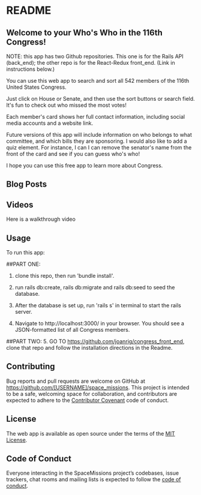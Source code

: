# README


## Welcome to your Who's Who in the 116th Congress!

NOTE: this app has two Github repositories. This one is for the Rails API (back_end); the other repo is for the React-Redux front_end. (Link in instructions below.)

You can use this web app to search and sort all 542 members of the 116th United States Congress.

Just click on House or Senate, and then use the sort buttons or search field. It's fun to check out who missed the most votes!

Each member's card shows her full contact information, including social media accounts and a website link.

Future versions of this app will include information on who belongs to what committee, and which bills they are sponsoring. I would also like to add a quiz element. For instance, I can I can remove the senator's name from the front of the card and see if you can guess who's who!

I hope you can use this free app to learn more about Congress.


## Blog Posts



## Videos

Here is a walkthrough video



## Usage

To run this app:

##PART ONE:
1. clone this repo, then run 'bundle install'.
2. run rails db:create, rails db:migrate and rails db:seed to seed the database.

3. After the database is set up, run 'rails s' in terminal to start the rails server.

4. Navigate to http://localhost:3000/ in your browser. You should see a JSON-formatted list of all Congress members.

##PART TWO:
5. GO TO https://github.com/joanrig/congress_front_end, clone that repo and follow the installation directions in the Readme.


## Contributing

Bug reports and pull requests are welcome on GitHub at https://github.com/[USERNAME]/space_missions. This project is intended to be a safe, welcoming space for collaboration, and contributors are expected to adhere to the [Contributor Covenant](http://contributor-covenant.org) code of conduct.


## License

The web app is available as open source under the terms of the [MIT License](https://opensource.org/licenses/MIT).


## Code of Conduct

Everyone interacting in the SpaceMissions project’s codebases, issue trackers, chat rooms and mailing lists is expected to follow the [code of conduct](https://github.com/[USERNAME]/space_missions/blob/master/CODE_OF_CONDUCT.md).
